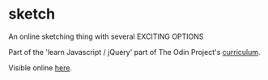 # sketch
An online sketching thing with several EXCITING OPTIONS

Part of the 'learn Javascript / jQuery' part of The Odin Project's [curriculum](http://www.theodinproject.com/courses/web-development-101/lessons/javascript-and-jquery).

Visible online [here](https://thisisned.github.io/sketch/).

